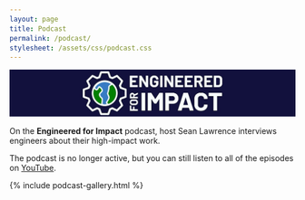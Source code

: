 ```yaml
---
layout: page
title: Podcast
permalink: /podcast/
stylesheet: /assets/css/podcast.css
---
```


![banner](../media/podcast/banner.jpg)

On the **Engineered for Impact** podcast, host Sean Lawrence interviews engineers about their high-impact work.

The podcast is no longer active, but you can still listen to all of the episodes on [YouTube](https://www.youtube.com/@engineeredforimpact).

{% include podcast-gallery.html %}
